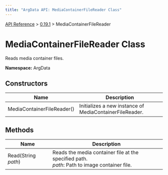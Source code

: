 ```yaml
---
title: "ArgData API: MediaContainerFileReader Class"
---
```


[API Reference](/argdata/api) &gt; [0.19.1](/argdata/api/0.19.1) &gt; MediaContainerFileReader

# MediaContainerFileReader Class

Reads media container files.

**Namespace:** ArgData

## Constructors

<table class="table table-bordered table-striped ">
<thead>
  <tr>
    <th>Name</th>
    <th>Description</th>
  </tr>
</thead>
<tbody>
  <tr>
    <td>MediaContainerFileReader()</td>
    <td>Initializes a new instance of MediaContainerFileReader.</td>
  </tr>
</tbody>
</table>


## Methods

<table class="table table-bordered table-striped ">
<thead>
  <tr>
    <th>Name</th>
    <th>Description</th>
  </tr>
</thead>
<tbody>
  <tr>
    <td>Read(String <em>path</em>)</td>
    <td>Reads the media container file at the specified path.<br /><em>path</em>: Path to image container file.<br /></td>
  </tr>
</tbody>
</table>


